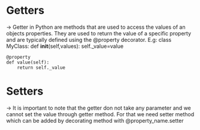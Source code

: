 # Getters
-> Getter in Python are methods that are used to access the values of an objects properties. They are used to return the value of a specific property and are typically defined using the @property decorator.
E.g:
class MyClass:
    def __init__(self,values):
    self._value=value

    @property
    def value(self):
        return self._value


# Setters
-> It is important to note that the getter don not take any parameter and we cannot set the value through getter method. For that we need setter method which can be added by decorating method with @property_name.setter